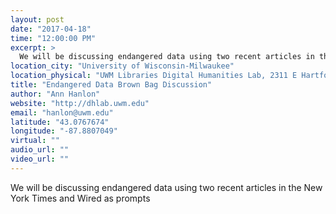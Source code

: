 ```yaml
---
layout: post
date: "2017-04-18"
time: "12:00:00 PM"
excerpt: >
  We will be discussing endangered data using two recent articles in the New York Times and Wired as prompts...
location_city: "University of Wisconsin-Milwaukee"
location_physical: "UWM Libraries Digital Humanities Lab, 2311 E Hartford Ave, Milwaukee, WI 53211"
title: "Endangered Data Brown Bag Discussion"
author: "Ann Hanlon"
website: "http://dhlab.uwm.edu"
email: "hanlon@uwm.edu"
latitude: "43.0767674"
longitude: "-87.8807049"
virtual: ""
audio_url: ""
video_url: ""
---
```


We will be discussing endangered data using two recent articles in the New York Times and Wired as prompts
